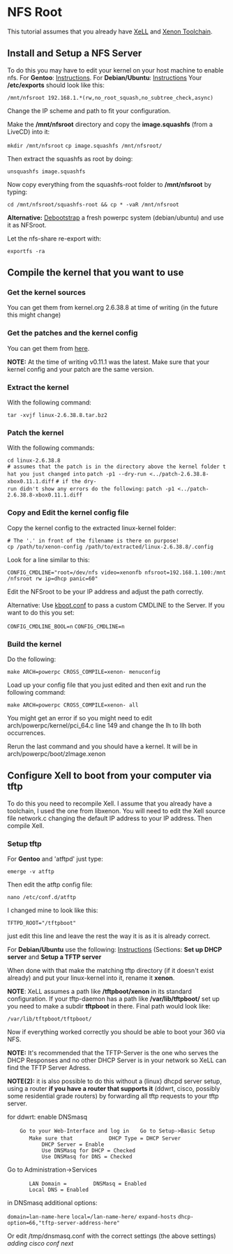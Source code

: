 # NFS Root

This tutorial assumes that you already have [XeLL](../XeLL) and
[Xenon Toolchain](../Xenon_Toolchain).

## Install and Setup a NFS Server

To do this you may have to edit your kernel on your host machine to
enable nfs.
For **Gentoo**:
[Instructions](https://web.archive.org/web/20130412162546/http://en.gentoo-wiki.com/wiki/NFS/Server).
For **Debian/Ubuntu**:
[Instructions](http://www.cyberciti.biz/faq/nfs4-server-debian-ubuntu-linux)
Your **/etc/exports** should look like this:

`/mnt/nfsroot 192.168.1.*(rw,no_root_squash,no_subtree_check,async) `

Change the IP scheme and path to fit your configuration.

Make the **/mnt/nfsroot** directory and copy the **image.squashfs**
(from a LiveCD) into it:

`mkdir /mnt/nfsroot`
`cp image.squashfs /mnt/nfsroot/`

Then extract the squashfs as root by doing:

`unsquashfs image.squashfs`

Now copy everything from the squashfs-root folder to **/mnt/nfsroot** by
typing:

`cd /mnt/nfsroot/squashfs-root && cp * -vaR /mnt/nfsroot`

**Alternative:** [Debootstrap](../Debootstrap) a fresh powerpc
system (debian/ubuntu) and use it as NFSroot.

Let the nfs-share re-export with:

`exportfs -ra`

## Compile the kernel that you want to use

### Get the kernel sources

You can get them from kernel.org 2.6.38.8 at time of writing (in the
future this might change)

### Get the patches and the kernel config

You can get them from
[here](http://sourceforge.net/projects/free60/files/Linux%20Kernel/).

**NOTE:** At the time of writing v0.11.1 was the latest. Make sure that
your kernel config and your patch are the same version.

### Extract the kernel

With the following command:

`tar -xvjf linux-2.6.38.8.tar.bz2`

### Patch the kernel

With the following
commands:

`cd linux-2.6.38.8`
`# assumes that the patch is in the directory above the kernel folder that you just changed into`
`patch -p1 --dry-run <../patch-2.6.38.8-xbox0.11.1.diff`
`# if the dry-run didn't show any errors do the following:`
`patch -p1 <../patch-2.6.38.8-xbox0.11.1.diff`

### Copy and Edit the kernel config file

Copy the kernel config to the extracted linux-kernel folder:

`# The '.' in front of the filename is there on purpose!`
`cp /path/to/xenon-config /path/to/extracted/linux-2.6.38.8/.config`

Look for a line similar to
this:

`CONFIG_CMDLINE="root=/dev/nfs video=xenonfb nfsroot=192.168.1.100:/mnt/nfsroot rw ip=dhcp panic=60"`

Edit the NFSroot to be your IP address and adjust the path correctly.

Alternative: Use [kboot.conf](kboot.conf "wikilink") to pass a custom
CMDLINE to the Server. If you want to do this you set:

`CONFIG_CMDLINE_BOOL=n`
`CONFIG_CMDLINE=n`

### Build the kernel

Do the following:

`make ARCH=powerpc CROSS_COMPILE=xenon- menuconfig`

Load up your config file that you just edited and then exit and run the
following command:

`make ARCH=powerpc CROSS_COMPILE=xenon- all`

You might get an error if so you might need to edit
arch/powerpc/kernel/pci_64.c line 149 and change the lh to llh both
occurrences.

Rerun the last command and you should have a kernel. It will be in
arch/powerpc/boot/zImage.xenon

## Configure Xell to boot from your computer via tftp

To do this you need to recompile Xell. I assume that you already have a
toolchain, I used the one from libxenon. You will need to edit the Xell
source file network.c changing the default IP address to your IP
address. Then compile Xell.

### Setup tftp

For **Gentoo** and 'atftpd' just type:

`emerge -v atftp `

Then edit the atftp config file:

`nano /etc/conf.d/atftp`

I changed mine to look like this:

`TFTPD_ROOT="/tftpboot" `

just edit this line and leave the rest the way it is as it is already
correct.

For **Debian/Ubuntu** use the following:
[Instructions](http://wiki.debian.org/PXEBootInstall?action=show&redirect=NetworkBooting)
(Sections: **Set up DHCP server** and **Setup a TFTP server**

When done with that make the matching tftp directory (if it doesn't
exist already) and put your linux-kernel into it, rename it **xenon**.

**NOTE**: XeLL assumes a path like **/tftpboot/xenon** in its standard
configuration. If your tftp-daemon has a path like
**/var/lib/tftpboot/** set up you need to make a subdir **tftpboot** in
there. Final path would look like:

`/var/lib/tftpboot/tftpboot/`

Now if everything worked correctly you should be able to boot your 360
via NFS.

**NOTE:** It's recommended that the TFTP-Server is the one who serves
the DHCP Responses and no other DHCP Server is in your network so XeLL
can find the TFTP Server Adress.

**NOTE(2):** it is also possible to do this without a (linux) dhcpd
server setup, using a router <b>if you have a router that supports
it</b> (ddwrt, cisco, possibly some residential grade routers) by
forwarding all tftp requests to your tftp server.

for ddwrt: enable DNSmasq

`    Go to your Web-Interface and log in`
`   Go to Setup->Basic Setup`
`       Make sure that`
`           DHCP Type = DHCP Server`
`           DHCP Server = Enable`
`           Use DNSMasq for DHCP = Checked`
`           Use DNSMasq for DNS = Checked `

Go to Administration-\>Services

`       LAN Domain = `<lan-name>
`       DNSMasq = Enabled`
`       Local DNS = Enabled`

in DNSmasq additional options:

`domain=lan-name-here`
`local=/lan-name-here/`
`expand-hosts`
`dhcp-option=66,"tftp-server-address-here"`

Or edit /tmp/dnsmasq.conf with the correct settings (the above settings)
*adding cisco conf next*